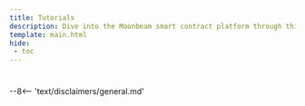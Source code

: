 ```yaml
---
title: Tutorials
description: Dive into the Moonbeam smart contract platform through this compiled list of step-by-step tutorials on a variety of subjects.
template: main.html
hide: 
 - toc
---
```


<h1 class='subsection-title'></h1>
<div class='subsection-wrapper'></div>
<div class='disclaimer'>
--8<-- 'text/disclaimers/general.md'
</div>